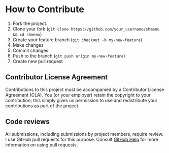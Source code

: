 # How to Contribute

1. Fork the project.
1. Clone your fork (`git clone https://github.com/your_username/shmenu && cd shmenu`)
1. Create your feature branch (`git checkout -b my-new-feature`)
1. Make changes
1. Commit changes
1. Push to the branch (`git push origin my-new-feature`)
1. Create new pull request

## Contributor License Agreement

Contributions to this project must be accompanied by a Contributor License
Agreement (CLA). You (or your employer) retain the copyright to your
contribution; this simply gives us permission to use and redistribute your
contributions as part of the project.

## Code reviews

All submissions, including submissions by project members, require review. I
use GitHub pull requests for this purpose. Consult [GitHub Help](https://help.github.com/articles/about-pull-requests/) 
for more information on using pull requests.

